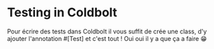 # Testing in Coldbolt

Pour écrire des tests dans Coldbolt il vous suffit de crée une class, d'y ajouter l'annotation #[Test] et c'est tout ! Oui oui il y a que ça a faire :grin:
